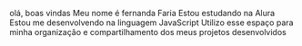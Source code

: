 olá, boas vindas
Meu nome é fernanda Faria
 Estou estudando na Alura
 Estou me desenvolvendo na linguagem JavaScript
Utilizo esse espaço para minha organização e compartilhamento dos meus projetos desenvolvidos

<!--
**ferfariia/ferfariia** is a ✨ _special_ ✨ repository because its `README.md` (this file) appears on your GitHub profile.

Here are some ideas to get you started:

- 🔭 I’m currently working on ...
- 🌱 I’m currently learning ...
- 👯 I’m looking to collaborate on ...
- 🤔 I’m looking for help with ...
- 💬 Ask me about ...
- 📫 How to reach me: ...
- 😄 Pronouns: ...
- ⚡ Fun fact: ...
-->
